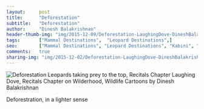 ```yaml
---
layout:     post
title:      "Deforestation"
subtitle:   "Deforestation"
author:     "Dinesh Balakrishnan"
header-thumb-img: "img/2015-12-09/Deforestation-LaughingDove-DineshBalakrishnan-thumb.jpg"
tags:       ["Mammal Destinations",  "Leopard Destinations",]
seo: 		["Mammal Destinations", "Leopard Destinations", "Kabini", "BigCat Destinations"]
comments:   true
sharing-img: "img/2015-12-02/Deforestation-LaughingDove-DineshBalakrishnan.jpg"
---
```



<img src="{{ site.baseurl }}/img/2015-12-09/Deforestation-LaughingDove-DineshBalakrishnan.jpg" alt="Deforestation Leopards taking prey to the top, Recitals Chapter Laughing Dove, Recitals Chapter on Wilderhood, Wildlife Cartoons by Dinesh Balakrishnan">

<p>
Deforestration, in a lighter sense
</p>
